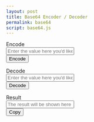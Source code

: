 ```yaml
---
layout: post
title: Base64 Encoder / Decoder
permalink: base64
script: base64.js
---
```


<form id="encode">
  <div id="encode-form-group" class="form-group">
    <label class="control-label">Encode</label>
    <div class="row">
      <div class="col-md-10 box">
        <input type="text" id="plain-value" class="form-control" placeholder="Enter the value here you'd like to encode">
      </div>
      <div class="col-md-2 box">
        <input type="submit" value="Encode" class="btn btn-block btn-primary" tabindex="-1">
      </div>
    </div>
  </div>
</form>

<form id="decode">
  <div id="decode-form-group" class="form-group">
    <label class="control-label">Decode</label>
    <div class="row">
      <div class="col-md-10 box">
        <input type="text" id="encoded-value" class="form-control" placeholder="Enter the value here you'd like to decode">
      </div>
      <div class="col-md-2 box">
        <input type="submit" value="Decode" class="btn btn-block btn-primary" tabindex="-1">
      </div>
    </div>
  </div>
</form>

<form id="result">
  <div id="result-form-group" class="form-group">
    <label class="control-label">Result</label>
    <div class="row">
      <div class="col-md-10 box">
        <input type="text" id="result-value" class="form-control" placeholder="The result will be shown here" readonly>
      </div>
      <div class="col-md-2 box">
        <input type="submit" value="Copy" id="copy" class="btn btn-block btn-primary" tabindex="-1">
      </div>
    </div>
  </div>
</form>
